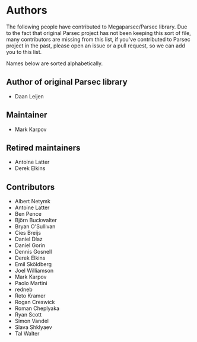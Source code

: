 # Authors

The following people have contributed to Megaparsec/Parsec library. Due to
the fact that original Parsec project has not been keeping this sort of
file, many contributors are missing from this list, if you've contributed to
Parsec project in the past, please open an issue or a pull request, so we
can add you to this list.

Names below are sorted alphabetically.

## Author of original Parsec library

* Daan Leijen

## Maintainer

* Mark Karpov

## Retired maintainers

* Antoine Latter
* Derek Elkins

## Contributors

* Albert Netymk
* Antoine Latter
* Ben Pence
* Björn Buckwalter
* Bryan O'Sullivan
* Cies Breijs
* Daniel Díaz
* Daniel Gorín
* Dennis Gosnell
* Derek Elkins
* Emil Sköldberg
* Joel Williamson
* Mark Karpov
* Paolo Martini
* redneb
* Reto Kramer
* Rogan Creswick
* Roman Cheplyaka
* Ryan Scott
* Simon Vandel
* Slava Shklyaev
* Tal Walter
